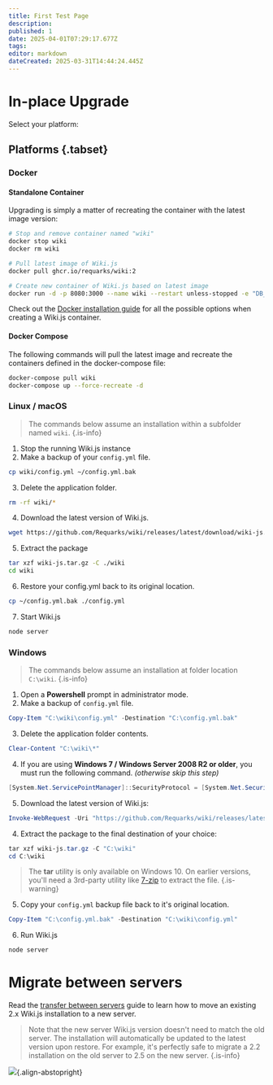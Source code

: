 ```yaml
---
title: First Test Page
description: 
published: 1
date: 2025-04-01T07:29:17.677Z
tags: 
editor: markdown
dateCreated: 2025-03-31T14:44:24.445Z
---
```



# In-place Upgrade

Select your platform:

## Platforms {.tabset}

### Docker <i class="mdi mdi-docker"></i>

#### Standalone Container

Upgrading is simply a matter of recreating the container with the latest image version:

```bash
# Stop and remove container named "wiki"
docker stop wiki
docker rm wiki

# Pull latest image of Wiki.js
docker pull ghcr.io/requarks/wiki:2

# Create new container of Wiki.js based on latest image
docker run -d -p 8080:3000 --name wiki --restart unless-stopped -e "DB_TYPE=mysql" -e "DB_HOST=db" -e "DB_PORT=3306" -e "DB_USER=wikijs" -e "DB_PASS=wikijsrocks" -e "DB_NAME=wiki" ghcr.io/requarks/wiki:2
```

Check out the [Docker installation guide](/install/docker) for all the possible options when creating a Wiki.js container.

#### Docker Compose

The following commands will pull the latest image and recreate the containers defined in the docker-compose file:

```bash
docker-compose pull wiki
docker-compose up --force-recreate -d
```

### Linux / macOS <i class="mdi mdi-ubuntu"></i>

> The commands below assume an installation within a subfolder named `wiki`.
{.is-info}

1) Stop the running Wiki.js instance
2) Make a backup of your `config.yml` file.
  ```bash
  cp wiki/config.yml ~/config.yml.bak
  ```
3) Delete the application folder.
  ```bash
  rm -rf wiki/*
  ```
4) Download the latest version of Wiki.js.
  ```bash
  wget https://github.com/Requarks/wiki/releases/latest/download/wiki-js.tar.gz
  ```
5) Extract the package
  ```bash
  tar xzf wiki-js.tar.gz -C ./wiki
  cd wiki
  ```
6) Restore your config.yml back to its original location.
  ```bash
  cp ~/config.yml.bak ./config.yml
  ```
7) Start Wiki.js
  ```bash
  node server
  ```

### Windows <i class="mdi mdi-microsoft-windows"></i>

> The commands below assume an installation at folder location `C:\wiki`.
{.is-info}

1. Open a **Powershell** prompt in administrator mode.
1. Make a backup of `config.yml` file.
  ```powershell
  Copy-Item "C:\wiki\config.yml" -Destination "C:\config.yml.bak"
  ```
3. Delete the application folder contents.
  ```powershell
  Clear-Content "C:\wiki\*"
  ```
4. If you are using **Windows 7 / Windows Server 2008 R2 or older**, you must run the following command. *(otherwise skip this step)*
  ```powershell
  [System.Net.ServicePointManager]::SecurityProtocol = [System.Net.SecurityProtocolType]::Tls12
  ```
5. Download the latest version of Wiki.js:
  ```powershell
  Invoke-WebRequest -Uri "https://github.com/Requarks/wiki/releases/latest/download/wiki-js-windows.tar.gz" -OutFile "wiki-js.tar.gz"
  ```

4. Extract the package to the final destination of your choice:
  ```powershell
  tar xzf wiki-js.tar.gz -C "C:\wiki"
  cd C:\wiki
  ```
  > The **tar** utility is only available on Windows 10. On earlier versions, you'll need a 3rd-party utility like [7-zip](https://www.7-zip.org/) to extract the file.
  {.is-warning}
5. Copy your `config.yml` backup file back to it's original location.
  ```powershell
  Copy-Item "C:\config.yml.bak" -Destination "C:\wiki\config.yml"
  ```
6. Run Wiki.js
  ```powershell
  node server
  ```
  
# Migrate between servers

Read the [transfer between servers](/install/transfer) guide to learn how to move an existing 2.x Wiki.js installation to a new server.

> Note that the new server Wiki.js version doesn't need to match the old server. The installation will automatically be updated to the latest version upon restore. For example, it's perfectly safe to migrate a 2.2 installation on the old server to 2.5 on the new server.
{.is-info}

![](https://a.icons8.com/YTSPoggQ/4CQtQD/svg.svg){.align-abstopright}